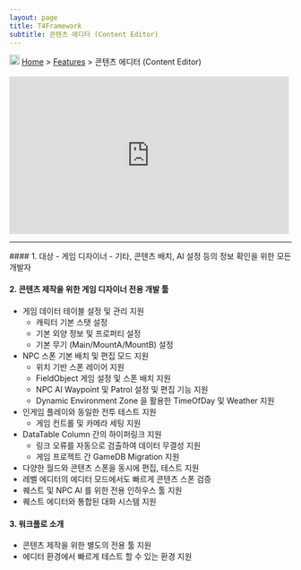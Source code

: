 ```yaml
---
layout: page
title: T4Framework
subtitle: 콘텐츠 에디터 (Content Editor)
---
```

<img src="https://t4framework.com/img/Folders2.png" width="18px" height="18px"> [Home](https://t4framework.com/index) > [Features](https://t4framework.com/T4Framework_Features) > 콘텐츠 에디터 (Content Editor)

<style> .embed-container { position: relative; padding-bottom: 56.25%; height: 0; overflow: hidden; max-width: 100%; } .embed-container iframe, .embed-container object, .embed-container embed { position: absolute; top: 1%; left: 0%; width: 99%; height: 99%; } </style>
<div class='embed-container'><iframe src='https://www.youtube.com/embed/9Y4CckVJKWI' frameborder='0' allowfullscreen></iframe></div>
<hr>
#### 1. 대상
- 게임 디자이너
- 기타, 콘텐츠 배치, AI 설정 등의 정보 확인을 위한 모든 개발자

#### 2. 콘텐츠 제작을 위한 게임 디자이너 전용 개발 툴
- 게임 데이터 테이블 설정 및 관리 지원
  - 캐릭터 기본 스탯 설정
  - 기본 외양 정보 및 프로퍼티 설정
  - 기본 무기 (Main/MountA/MountB) 설정
- NPC 스폰 기본 배치 및 편집 모드 지원
  - 위치 기반 스폰 레이어 지원
  - FieldObject 게임 설정 및 스폰 배치 지원
  - NPC AI Waypoint 및 Patrol 설정 및 편집 기능 지원
  - Dynamic Environment Zone 을 활용한 TimeOfDay 및 Weather 지원
- 인게임 플레이와 동일한 전투 테스트 지원
  - 게임 컨트롤 및 카메라 세팅 지원
- DataTable Column 간의 하이퍼링크 지원
  - 링크 오류를 자동으로 검출하여 데이터 무결성 지원
  - 게임 프로젝트 간 GameDB Migration 지원
- 다양한 월드와 콘텐츠 스폰을 동시에 편집, 테스트 지원
- 레벨 에디터의 에디터 모드에서도 빠르게 콘텐츠 스폰 검증
- 퀘스트 및 NPC AI 를 위한 전용 인하우스 툴 지원
- 퀘스트 에디터와 통합된 대화 시스템 지원

#### 3. 워크플로 소개
- 콘텐츠 제작을 위한 별도의 전용 툴 지원
- 에디터 환경에서 빠르게 테스트 할 수 있는 환경 지원
<br>

